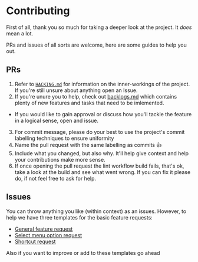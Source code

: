 # Contributing

First of all, thank you so much for taking a deeper look at the project. It *does* mean a lot.  

PRs and issues of all sorts are welcome, here are some guides to help you out.  

## PRs

1. Refer to [`HACKING.md`](HACKING.md) for information on the inner-workings of the project. If you're still unsure about anything open an Issue.
2. If you're unure you to help, check out [backlogs.md](backlogs.md) which contains plenty of new features and tasks that need to be imlemented.
 * If you would like to gain approval or discuss how you'll tackle the feature in a logical sense, open and issue.
3. For commit message, please do your best to use the project's commit labelling techniques to ensure uniformity
4. Name the pull request with the same labelling as commits :+1:
5. Include what you changed, but also why. It'll help give context and help your contributions make more sense.
6. If once opening the pull request the lint workflow build fails, that's ok, take a look at the build and see what went wrong. If you can fix it please do, if not feel free to ask for help.

## Issues

You can throw anything you like (within context) as an issues. However, to help we have three templates for the basic feature requests:

* [General feature request](https://github.com/TechWiz-3/git-commit-emojis/issues/new?assignees=&labels=&template=feature_request.md&title=)
* [Select menu option request](https://github.com/TechWiz-3/git-commit-emojis/issues/new?assignees=&labels=&template=select-menu-option-request.md&title=)
* [Shortcut request](https://github.com/TechWiz-3/git-commit-emojis/issues/new?assignees=&labels=&template=shorcut-request.md&title=New+shorcut+request)

Also if you want to improve or add to these templates go ahead

